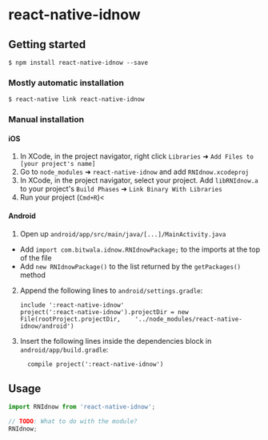 
# react-native-idnow

## Getting started

`$ npm install react-native-idnow --save`

### Mostly automatic installation

`$ react-native link react-native-idnow`

### Manual installation


#### iOS

1. In XCode, in the project navigator, right click `Libraries` ➜ `Add Files to [your project's name]`
2. Go to `node_modules` ➜ `react-native-idnow` and add `RNIdnow.xcodeproj`
3. In XCode, in the project navigator, select your project. Add `libRNIdnow.a` to your project's `Build Phases` ➜ `Link Binary With Libraries`
4. Run your project (`Cmd+R`)<

#### Android

1. Open up `android/app/src/main/java/[...]/MainActivity.java`
  - Add `import com.bitwala.idnow.RNIdnowPackage;` to the imports at the top of the file
  - Add `new RNIdnowPackage()` to the list returned by the `getPackages()` method
2. Append the following lines to `android/settings.gradle`:
  	```
  	include ':react-native-idnow'
  	project(':react-native-idnow').projectDir = new File(rootProject.projectDir, 	'../node_modules/react-native-idnow/android')
  	```
3. Insert the following lines inside the dependencies block in `android/app/build.gradle`:
  	```
      compile project(':react-native-idnow')
  	```


## Usage
```javascript
import RNIdnow from 'react-native-idnow';

// TODO: What to do with the module?
RNIdnow;
```
  